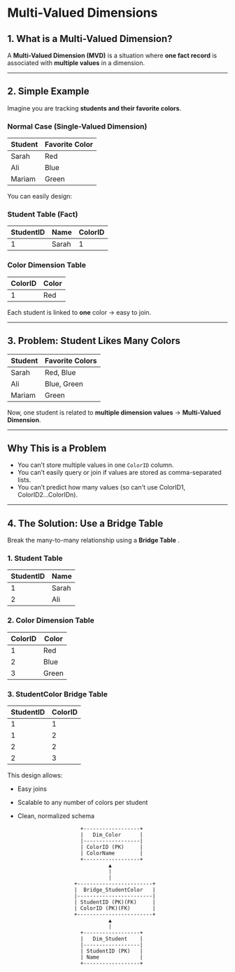 #  Multi-Valued Dimensions

##  1. What is a Multi-Valued Dimension?

A **Multi-Valued Dimension (MVD)** is a situation where **one fact record** is associated with **multiple values** in a dimension.

---

##  2. Simple Example

Imagine you are tracking **students and their favorite colors**.

###  Normal Case (Single-Valued Dimension)

| Student | Favorite Color |
|---------|----------------|
| Sarah   | Red            |
| Ali     | Blue           |
| Mariam  | Green          |

You can easily design:

### Student Table (Fact)
| StudentID | Name  | ColorID |
|-----------|-------|---------|
| 1         | Sarah | 1       |

### Color Dimension Table
| ColorID | Color  |
|---------|--------|
| 1       | Red    |

Each student is linked to **one** color → easy to join.

---

##  3. Problem: Student Likes Many Colors

| Student | Favorite Colors        |
|---------|------------------------|
| Sarah   | Red, Blue              |
| Ali     | Blue, Green            |
| Mariam  | Green                  |

Now, one student is related to **multiple dimension values** → **Multi-Valued Dimension**.

---

##  Why This is a Problem

- You can’t store multiple values in one `ColorID` column.
- You can’t easily query or join if values are stored as comma-separated lists.
- You can’t predict how many values (so can't use ColorID1, ColorID2...ColorIDn).

---

## 4. The Solution: Use a Bridge Table

Break the many-to-many relationship using a **Bridge Table** .

### 1. Student Table
| StudentID | Name  |
|-----------|-------|
| 1         | Sarah |
| 2         | Ali   |

### 2. Color Dimension Table
| ColorID | Color  |
|---------|--------|
| 1       | Red    |
| 2       | Blue   |
| 3       | Green  |

### 3. StudentColor Bridge Table
| StudentID | ColorID |
|-----------|---------|
| 1         | 1       | ← Sarah likes Red  
| 1         | 2       | ← Sarah likes Blue  
| 2         | 2       | ← Ali likes Blue  
| 2         | 3       | ← Ali likes Green  

This design allows:
- Easy joins
- Scalable to any number of colors per student
- Clean, normalized schema


                          +------------------+
                          |   Dim_Color      |
                          |------------------|
                          | ColorID (PK)     |
                          | ColorName        |
                          +------------------+
                                   ▲
                                   |
                                   |
                        +------------------------+
                        |  Bridge_StudentColor   |
                        |------------------------|
                        | StudentID (PK)(FK)     |
                        | ColorID (PK)(FK)       |
                        +------------------------+
                                   ▲
                                   |
                          +------------------+
                          |   Dim_Student    |
                          |------------------|
                          | StudentID (PK)   |
                          | Name             |
                          +------------------+


